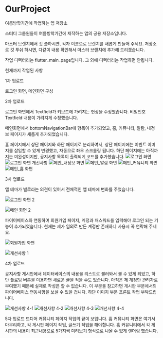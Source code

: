 # OurProject

여름방학기간에 작업하는 앱 저장소

스터디 그룹원들이 여름방학기간에 제작하는 앱의 공용 저장소입니다.


마스터 브랜치에서 깃 풀하시면, 각자 이름으로 브랜치를 새롭게 만들어 주세요.
저장소로 깃 푸쉬 하시면, 다같이 내용 확인해서 마스터 브랜치에 추가해 드리겠습니다.

작업 디렉터리는 flutter_main_page입니다. 그 외에 디렉터리는 작업하면 안됩니다.

현재까지 작업된 사항

1차 업로드

로그인 화면, 메인화면 구성

2차 업로드

로그인 화면에서 Textfield가 키보드에 가려지는 현상을 수정했습니다.
비밀번호 Textfield 내용이 가려지게 수정했습니다.

메인화면에서 bottomNavigationBar에 항목이 추가되었고,
홈, 커뮤니티, 알람, 내정보 페이지가 새롭게 추가되었습니다.

홈 페이지에서 상단 페이지와 하단 페이지로 분리하여서,
상단 페이지에는 이벤트 이미지를 삽입할 수 있게 변경했고, 자동으로 좌우 스크롤링 됩니다.
하단 페이지에는 아직까지는 미완성이지만, 공지사항 목록이 출력되게 코드를 추가했습니다.
![로그인 화면](https://user-images.githubusercontent.com/108314973/176630186-41ba3607-a2ef-4dac-9b9a-bc8d062722d8.png)
![로그인 화면 개선사항](https://user-images.githubusercontent.com/108314973/176630226-fee164a2-100d-404a-9bcf-83c4553a9258.png)
![메인_내정보 화면](https://user-images.githubusercontent.com/108314973/176630242-57858f4c-b90c-449e-be1c-446558a64bf5.png)
![메인_알람 화면](https://user-images.githubusercontent.com/108314973/176630250-26f12c7a-ae1e-4878-8700-711d70e35b30.png)
![메인_커뮤니티 화면](https://user-images.githubusercontent.com/108314973/176630311-b8eefef9-45d0-442f-bde0-fef33b5271b2.png)
![메인_홈 화면](https://user-images.githubusercontent.com/108314973/176630330-e169ffff-b40c-42e2-84af-e607fd4b542e.png)


3차 업로드

앱 테마가 별로라는 의견이 있어서 전체적인 앱 테마에 변화를 주었습니다.

![로그인 화면 2](https://user-images.githubusercontent.com/108314973/176837800-e26dd4f2-45af-4eb7-8707-f75a5f6384e8.png)

![메인 화면 2](https://user-images.githubusercontent.com/108314973/176837823-e7bedd39-6169-474c-903a-75c4fcc065af.png)

파이어베이스와 연동하여 회원가입 페이지, 계정과 패스워드를 입력해야 로그인 되는 기능이 추가되었습니다. 현재는 제가 임의로 만든 계정만 존재하니 사용시 꼭 연락해 주세요.


![회원가입 화면](https://user-images.githubusercontent.com/108314973/176837965-6ef02a76-c912-46ef-a45c-9dbcc2d7b01e.png)

![개선사항 1](https://user-images.githubusercontent.com/108314973/176837989-81b5e9a1-7e77-4349-a11f-6607672194c6.png)

4차 업로드

공지사항 게시판에서 데이터베이스의 내용을 리스트로 불러와서 볼 수 있게 되었고, 하단 플로팅 버튼을 이용하면 새로운 글을 적을 수도 있습니다. 아직은 제 계정만 관리자로 부여했기 때문에 실제로 작성은 할 수 없습니다. 이 부분을 참고하면 게시판 부분에서의 파이어베이스 연동사항을 보실 수 있을 겁니다. 하단 이미지 부분 프론트 작업 부탁드립니다.



![개선사항 4-1](https://user-images.githubusercontent.com/108314973/177273576-4dd72daa-43e1-4f3e-81f4-6b373b165d25.png)
![개선사항 4-2](https://user-images.githubusercontent.com/108314973/177273596-3aa05044-82a3-478c-a08b-e7ee12509eed.png)
![개선사항 4-3](https://user-images.githubusercontent.com/108314973/177273605-7fdfe6b8-9bef-4ea8-bfb0-71416368d1db.png)
![개선사항 4-4](https://user-images.githubusercontent.com/108314973/177273616-2b205258-a98b-432b-80a2-0cee91d9cb88.png)

5차 업로드 드디어 커뮤니티 페이지 작업의 끝이 보입니다. 홈 커뮤니티 화면은 여기서 마무리하고, 각 게시판 페이지 작업, 글쓰기 작업을 해야합니다.
홈 커뮤니티에서 각 게시판의 내용이 최근내용으로 5가지씩 미리보기 형식으로 나올 수 있게 랜더링 했습니다.
